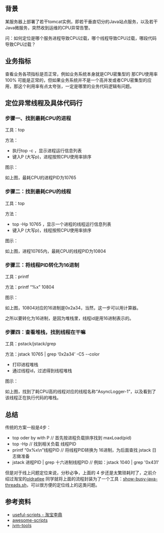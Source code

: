 ## 背景
某服务器上部署了若干tomcat实例，即若干垂直切分的Java站点服务，以及若干Java微服务，突然收到运维的CPU异常告警。

问：如何定位是哪个服务进程导致CPU过载，哪个线程导致CPU过载，哪段代码导致CPU过载？

## 业务指标
查看业务各项指标是否正常，例如业务系统本身就是CPU密集型的 那CPU使用率 100% 可能是正常的，但如果业务系统并不是一个高并发或者CPU密集型的应用，那这个利用率有点太夸张，一定是哪里的业务代码逻辑有问题。

##  定位异常线程及具体代码行
### 步骤一、找到最耗CPU的进程
工具：top

方法：
* 执行top -c ，显示进程运行信息列表
* 键入P (大写p)，进程按照CPU使用率排序

图示：

如上图，最耗CPU的进程PID为10765

### 步骤二：找到最耗CPU的线程
工具：top

方法：
* top -Hp 10765 ，显示一个进程的线程运行信息列表
* 键入P (大写p)，线程按照CPU使用率排序

图示：

如上图，进程10765内，最耗CPU的线程PID为10804

### 步骤三：将线程PID转化为16进制

工具：printf

方法：printf “%x” 10804

图示：

如上图，10804对应的16进制是0x2a34，当然，这一步可以用计算器。

之所以要转化为16进制，是因为堆栈里，线程id是用16进制表示的。

### 步骤四：查看堆栈，找到线程在干嘛

工具：pstack/jstack/grep

方法：jstack 10765 | grep ‘0x2a34’ -C5 --color

* 打印进程堆栈
* 通过线程id，过滤得到线程堆栈

图示：

如上图，找到了耗CPU高的线程对应的线程名称“AsyncLogger-1”，以及看到了该线程正在执行代码的堆栈。

## 总结
传统的方案一般是4步：
* top oder by with P // 首先按进程负载排序找到  maxLoad(pid)
* top -Hp // 找到相关负载 线程PID
* printf “0x%x\n”线程PID // 将线程PID转换为 16进制，为后面查找 jstack 日志做准备
* jstack 进程PID | grep 十六进制线程PID  // 例如：jstack 1040 | grep '0x431'

但是对于线上问题定位来说，分秒必争，上面的 4 步还是太繁琐耗时了，之前介绍过淘宝的[oldratlee]() 同学就将上面的流程封装为了一个工具：[show-busy-java-threads.sh](https://github.com/oldratlee/useful-scripts)，可以很方便的定位线上的这类问题。

## 参考资料
* [useful-scripts - 淘宝李鼎](https://github.com/oldratlee/useful-scripts)
* [awesome-scripts](https://github.com/Suishenyun/awesome-scripts)
* [jvm-tools](https://github.com/aragozin/jvm-tools)

